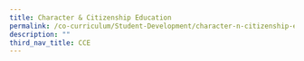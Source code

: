 ```yaml
---
title: Character & Citizenship Education
permalink: /co-curriculum/Student-Development/character-n-citizenship-education
description: ""
third_nav_title: CCE
---
```



